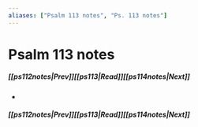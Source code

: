 ```yaml
---
aliases: ["Psalm 113 notes", "Ps. 113 notes"]
---
```

# Psalm 113 notes
##### <span class=arrow-left></span>[[ps112notes|Prev]]<span class=navigation-separator></span>[[ps113|Read]]<span class=navigation-separator></span>[[ps114notes|Next]]<span class=arrow-right></span>
- 
##### <span class=arrow-left></span>[[ps112notes|Prev]]<span class=navigation-separator></span>[[ps113|Read]]<span class=navigation-separator></span>[[ps114notes|Next]]<span class=arrow-right></span>